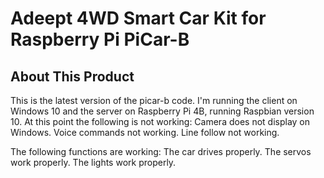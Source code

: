 # Adeept 4WD Smart Car Kit for Raspberry Pi PiCar-B

## About This Product
This is the latest version of the picar-b code. I'm running the client on Windows 10 and the server on Raspberry Pi 4B, running Raspbian version 10. At this point the following is not working:
Camera does not display on Windows.
Voice commands not working.
Line follow not working.

The following functions are working:
The car drives properly.
The servos work properly.
The lights work properly.

